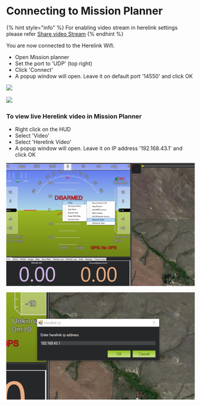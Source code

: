 # Connecting to Mission Planner

{% hint style="info" %}
For enabling video stream in herelink settings please refer [Share video Stream](share-video-stream.md)
{% endhint %}

‌You are now connected to the Herelink Wifi.

* Open Mission planner 
* Set the port to 'UDP' \(top right\) 
* Click 'Connect' 
* A popup window will open. Leave it on default port '14550' and click OK

![](../.gitbook/assets/screen-udp-copie-min.jpg)

![](../.gitbook/assets/mission-planner-2.png)

### To view live Herelink video in Mission Planner 

* Right click on the HUD
*  Select 'Video' 
* Select 'Herelink Video'
* A popup window will open. Leave it on IP address '192.168.43.1' and click OK

![](../.gitbook/assets/herelink-video.jpg)

![](../.gitbook/assets/herelink-video-ip.jpg)

